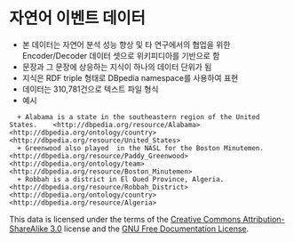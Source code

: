 자연어 이벤트 데이터
=============================

* 본 데이터는 자연어 분석 성능 향상 및 타 연구에서의 협업을 위한 Encoder/Decoder 데이터 셋으로 위키피디아를 기반으로 함
* 문장과 그 문장에 상응하는 지식이 하나의 데이터 단위가 됨
* 지식은 RDF triple 형태로 DBpedia namespace를 사용하여 표현
* 데이터는 310,781건으로 텍스트 파일 형식
* 예시
```
  + Alabama is a state in the southeastern region of the United States.    <http://dbpedia.org/resource/Alabama> <http://dbpedia.org/ontology/country> <http://dbpedia.org/resource/United_States>
  + Greenwood also played  in the NASL for the Boston Minutemen.        <http://dbpedia.org/resource/Paddy_Greenwood> <http://dbpedia.org/ontology/team> <http://dbpedia.org/resource/Boston_Minutemen>
  + Robbah is a district in El Oued Province, Algeria.  <http://dbpedia.org/resource/Robbah_District> <http://dbpedia.org/ontology/country> <http://dbpedia.org/resource/Algeria>
```




This data is licensed under the terms of the [Creative Commons Attribution-ShareAlike 3.0](https://en.wikipedia.org/wiki/Wikipedia:Text_of_Creative_Commons_Attribution-ShareAlike_3.0_Unported_License) license and the [GNU Free Documentation License](https://en.wikipedia.org/wiki/Wikipedia:Text_of_the_GNU_Free_Documentation_License).

